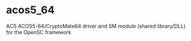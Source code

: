 # acos5_64
ACS ACOS5-64/CryptoMate64 driver and SM module (shared library/DLL) for the OpenSC framework
